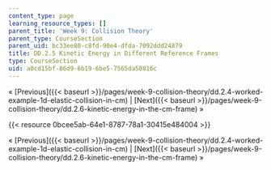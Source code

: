 ```yaml
---
content_type: page
learning_resource_types: []
parent_title: 'Week 9: Collision Theory'
parent_type: CourseSection
parent_uid: bc33ee80-c8fd-90e4-dfda-7092ddd24879
title: DD.2.5 Kinetic Energy in Different Reference Frames
type: CourseSection
uid: a0cd15bf-86d9-6b19-6be5-7565da50816c
---
```


« [Previous]({{< baseurl >}}/pages/week-9-collision-theory/dd.2.4-worked-example-1d-elastic-collision-in-cm) | [Next]({{< baseurl >}}/pages/week-9-collision-theory/dd.2.6-kinetic-energy-in-the-cm-frame) »

{{< resource 0bcee5ab-64e1-8787-78a1-30415e484004 >}}

« [Previous]({{< baseurl >}}/pages/week-9-collision-theory/dd.2.4-worked-example-1d-elastic-collision-in-cm) | [Next]({{< baseurl >}}/pages/week-9-collision-theory/dd.2.6-kinetic-energy-in-the-cm-frame) »